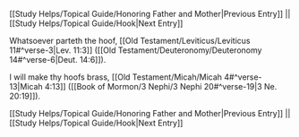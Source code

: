 [[Study Helps/Topical Guide/Honoring Father and Mother|Previous Entry]]  ||  [[Study Helps/Topical Guide/Hook|Next Entry]]

 Whatsoever parteth the hoof, [[Old Testament/Leviticus/Leviticus 11#^verse-3|Lev. 11:3]] ([[Old Testament/Deuteronomy/Deuteronomy 14#^verse-6|Deut. 14:6]]).

 I will make thy hoofs brass, [[Old Testament/Micah/Micah 4#^verse-13|Micah 4:13]] ([[Book of Mormon/3 Nephi/3 Nephi 20#^verse-19|3 Ne. 20:19]]).

[[Study Helps/Topical Guide/Honoring Father and Mother|Previous Entry]]  ||  [[Study Helps/Topical Guide/Hook|Next Entry]]